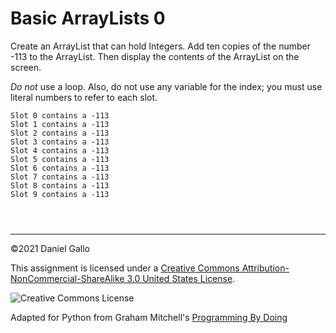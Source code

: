 # Basic ArrayLists 0


Create an ArrayList that can hold Integers. Add ten copies of
the number -113 to the ArrayList. Then display the contents of the ArrayList
on the screen.


*Do not* use a loop. Also, do not use any variable for the index;
you must use literal numbers to refer to each slot.



```
Slot 0 contains a -113
Slot 1 contains a -113
Slot 2 contains a -113
Slot 3 contains a -113
Slot 4 contains a -113
Slot 5 contains a -113
Slot 6 contains a -113
Slot 7 contains a -113
Slot 8 contains a -113
Slot 9 contains a -113

```


```



```



---


©2021 Daniel Gallo


This assignment is licensed under a
[Creative Commons Attribution-NonCommercial-ShareAlike 3.0 United States License](https://creativecommons.org/licenses/by-nc-sa/3.0/us/deed.en_US).  

![Creative Commons License](images/by-nc-sa.png)





Adapted for Python from Graham Mitchell's [Programming By Doing](https://programmingbydoing.com/)
